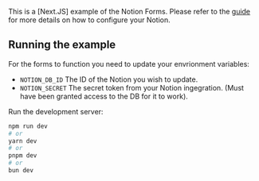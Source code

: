 This is a [Next.JS] example of the Notion Forms. Please refer to the [guide](https://github.com/levinunnink/html-form-to-notion) for more details on how to configure your Notion.

## Running the example

For the forms to function you need to update your envrionment variables:

- `NOTION_DB_ID` The ID of the Notion you wish to update.
- `NOTION_SECRET` The secret token from your Notion ingegration. (Must have been granted access to the DB for it to work).

Run the development server:

```bash
npm run dev
# or
yarn dev
# or
pnpm dev
# or
bun dev
```
